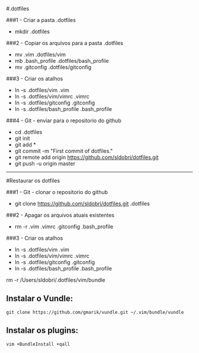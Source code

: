 
#.dotfiles

###1 - Criar a pasta .dotfiles
* mkdir .dotfiles

###2 - Copiar os arquivos para a pasta .dotfiles
* mv .vim .dotfiles/vim
* mb .bash_profile .dotfiles/bash_profile
* mv .gitconfig .dotfiles/gitconfig

###3 - Criar os atalhos
* ln -s .dotfiles/vim .vim
* ln -s .dotfiles/vim/vimrc .vimrc
* ln -s .dotfiles/gitconfig .gitconfig
* ln -s .dotfiles/bash\_profile .bash_profile

###4 - Git - enviar para o repositorio do github
* cd .dotfiles
* git init
* git add *
* git commit -m "First commit of dotfiles."
* git remote add origin https://github.com/sldobri/dotfiles.git
* git push -u origin master

-----
#Restaurar os dotfiles

###1 - Git - clonar o repositorio do github
* git clone https://github.com/sldobri/dotfiles.git .dotfiles

###2 - Apagar os arquivos atuais existentes
* rm -r .vim .vimrc .gitconfig .bash_profile

###3 - Criar os atalhos
* ln -s .dotfiles/vim .vim
* ln -s .dotfiles/vim/vimrc .vimrc
* ln -s .dotfiles/gitconfig .gitconfig
* ln -s .dotfiles/bash\_profile .bash_profile


rm -r /Users/sldobri/.dotfiles/vim/bundle

Instalar o Vundle:
--------------------
`git clone https://github.com/gmarik/vundle.git ~/.vim/bundle/vundle`



Instalar os plugins:
--------------------
`vim +BundleInstall +qall`

